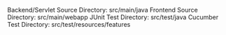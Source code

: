 Backend/Servlet Source Directory: src/main/java
Frontend Source Directory: src/main/webapp
JUnit Test Directory: src/test/java
Cucumber Test Directory: src/test/resources/features
